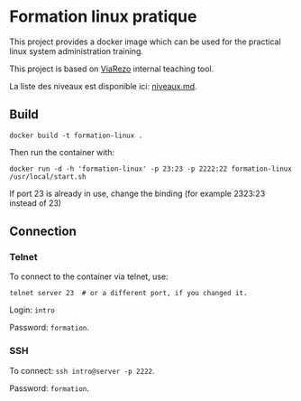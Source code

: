 # Formation linux pratique

This project provides a docker image which can be used for the practical linux system administration training.

This project is based on [ViaRezo](https://viarezo.fr) internal teaching tool. 

La liste des niveaux est disponible ici: [niveaux.md](niveaux.md).
## Build

```
docker build -t formation-linux .
```

Then run the container with:
```
docker run -d -h 'formation-linux' -p 23:23 -p 2222:22 formation-linux /usr/local/start.sh
```

If port 23 is already in use, change the binding (for example 2323:23 instead of 23)

## Connection
### Telnet
To connect to the container via telnet, use:

```
telnet server 23  # or a different port, if you changed it.
```

Login: `intro`

Password: `formation`.


### SSH
To connect: `ssh intro@server -p 2222`.

Password: `formation`.

